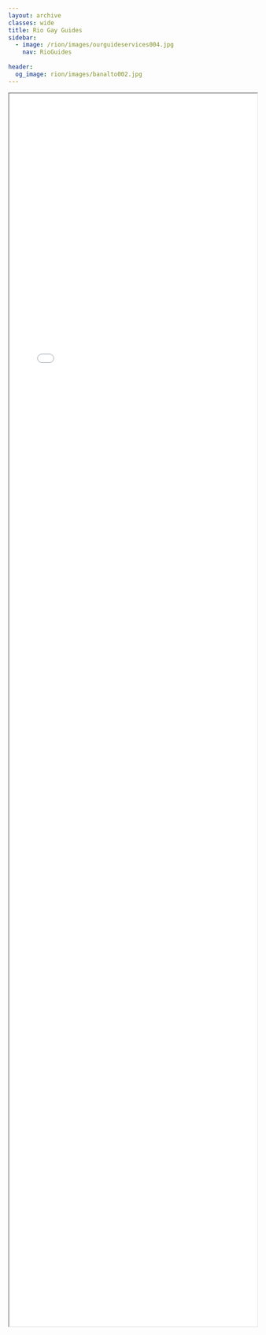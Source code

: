 ```yaml
---
layout: archive
classes: wide
title: Rio Gay Guides
sidebar:
  - image: /rion/images/ourguideservices004.jpg
    nav: RioGuides
      
header:
  og_image: rion/images/banalto002.jpg
---
```



<style type="text/css">
  iframe {
    max-width: 100%;
  }
</style>

<div>
<iframe src="rion/index.html" width="900px" height="2500px" allow-forms="false"></iframe>
</div>